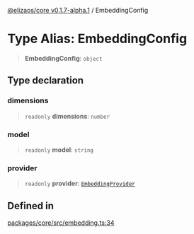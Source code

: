 [@elizaos/core v0.1.7-alpha.1](../) / EmbeddingConfig

# Type Alias: EmbeddingConfig

> **EmbeddingConfig**: `object`

## Type declaration

### dimensions

> `readonly` **dimensions**: `number`

### model

> `readonly` **model**: `string`

### provider

> `readonly` **provider**: [`EmbeddingProvider`](EmbeddingProvider.md)

## Defined in

[packages/core/src/embedding.ts:34](https://github.com/elizaOS/eliza/blob/main/packages/core/src/embedding.ts#L34)
